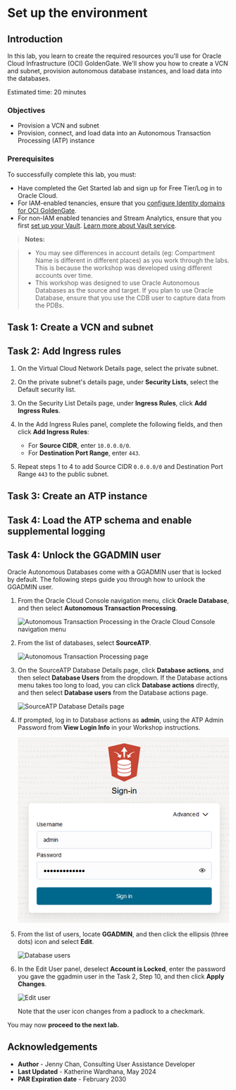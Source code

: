 # Set up the environment

## Introduction

In this lab, you learn to create the required resources you'll use for Oracle Cloud Infrastructure (OCI) GoldenGate. We'll show you how to create a VCN and subnet, provision autonomous database instances, and load data into the databases.

Estimated time: 20 minutes

### Objectives

-  Provision a VCN and subnet
-  Provision, connect, and load data into an Autonomous Transaction Processing (ATP) instance

### Prerequisites

To successfully complete this lab, you must:

* Have completed the Get Started lab and sign up for Free Tier/Log in to Oracle Cloud.
* For IAM-enabled tenancies, ensure that you [configure Identity domains for OCI GoldenGate](https://docs.oracle.com/en/cloud/paas/goldengate-service/mkmbs/#GUID-DD9C1BF8-69FE-4C9A-A2D1-74C73550ED65).
* For non-IAM enabled tenancies and Stream Analytics, ensure that you first [set up your Vault](https://docs.oracle.com/en-us/iaas/Content/KeyManagement/Tasks/managingvaults_topic-To_create_a_new_vault.htm#createnewvault).  [Learn more about Vault service](https://docs.oracle.com/en-us/iaas/Content/KeyManagement/Concepts/keyoverview.htm).


> **Notes:** 

> * You may see differences in account details (eg: Compartment Name is different in different places) as you work through the labs. This is because the workshop was developed using different accounts over time.
> * This workshop was designed to use Oracle Autonomous Databases as the source and target. If you plan to use Oracle Database, ensure that you use the CDB user to capture data from the PDBs.

## Task 1: Create a VCN and subnet

[](include:01-create-vcn-subnet.md)


## Task 2: Add Ingress rules

1.  On the Virtual Cloud Network Details page, select the private subnet.

2.  On the private subnet's details page, under **Security Lists**, select the Default security list.

3.  On the Security List Details page, under **Ingress Rules**, click **Add Ingress Rules**.

4.  In the Add Ingress Rules panel, complete the following fields, and then click **Add Ingress Rules**: 

    - For **Source CIDR**, enter `10.0.0.0/0`.
    - For **Destination Port Range**, enter `443`.

5.  Repeat steps 1 to 4 to add Source CIDR `0.0.0.0/0` and Destination Port Range `443` to the public subnet.

## Task 3: Create an ATP instance

[](include:02-create-atp-instance.md)


## Task 4: Load the ATP schema and enable supplemental logging

[](include:03-load-atp-schema.md)

## Task 4: Unlock the GGADMIN user

Oracle Autonomous Databases come with a GGADMIN user that is locked by default. The following steps guide you through how to unlock the GGADMIN user.

1.  From the Oracle Cloud Console navigation menu, click **Oracle Database**, and then select **Autonomous Transaction Processing**.

	![Autonomous Transaction Processing in the Oracle Cloud Console navigation menu](https://oracle-livelabs.github.io/goldengate/ggs-common/create/images/database-atp.png " ")

2.  From the list of databases, select **SourceATP**.

    ![Autonomous Transaction Processing page](https://oracle-livelabs.github.io/goldengate/ggs-common/create/images/03-02-sourceatp.png " ")

3.  On the SourceATP Database Details page, click **Database actions**, and then select **Database Users** from the dropdown. If the Database actions menu takes too long to load, you can click **Database actions** directly, and then select **Database users** from the Database actions page.

    ![SourceATP Database Details page](https://oracle-livelabs.github.io/goldengate/ggs-common/create/images/03-03-db-actions.png " ")

4.  If prompted, log in to Database actions as **admin**, using the ATP Admin Password from **View Login Info** in your Workshop instructions.

    ![ATP Database actions log in](./images/03-04-login.png " ")

5.  From the list of users, locate **GGADMIN**, and then click the ellipsis (three dots) icon and select **Edit**.

    ![Database users](https://oracle-livelabs.github.io/goldengate/ggs-common/create/images/03-05-ggadmin.png " ")

6.  In the Edit User panel, deselect **Account is Locked**, enter the password you gave the ggadmin user in the Task 2, Step 10, and then click **Apply Changes**.

    ![Edit user](https://oracle-livelabs.github.io/goldengate/ggs-common/create/images/03-06-ggadmin-edit-user.png " ")

    Note that the user icon changes from a padlock to a checkmark.


You may now **proceed to the next lab.**

## Acknowledgements

- **Author** - Jenny Chan, Consulting User Assistance Developer
- **Last Updated** - Katherine Wardhana, May 2024
- **PAR Expiration date** - February 2030
